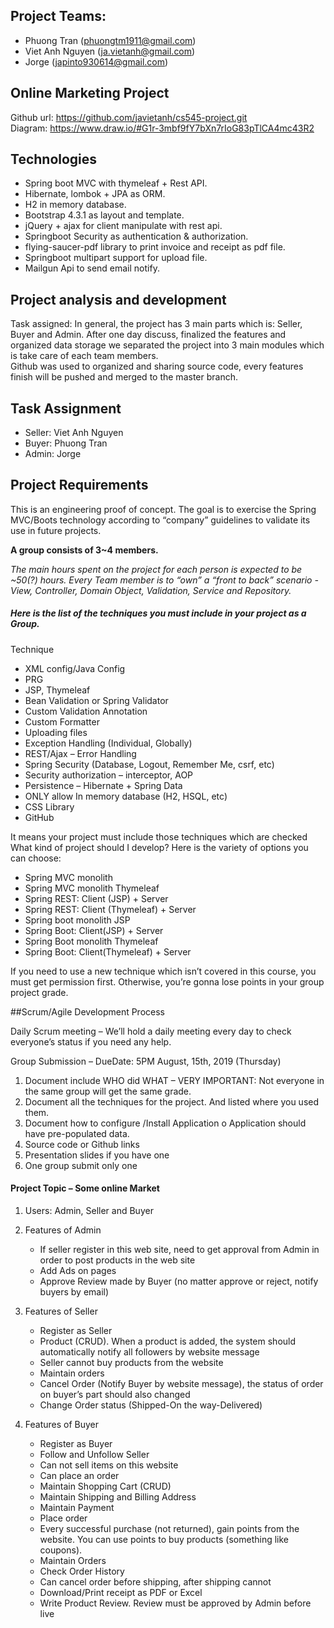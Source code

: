 ## Project Teams:
<ul>
    <li>Phuong Tran (<a href="mailto:phuongtm1911@gmail.com">phuongtm1911@gmail.com</a>)</li>
    <li>Viet Anh Nguyen (<a href="mailto:ja.vietanh@gmail.com">ja.vietanh@gmail.com</a>)</li>
    <li>Jorge (<a href="mailto:japinto930614@gmail.com">japinto930614@gmail.com</a>)</li>    
</ul>

 	 
## Online Marketing Project

Github url: https://github.com/javietanh/cs545-project.git<br/> 
Diagram: https://www.draw.io/#G1r-3mbf9fY7bXn7rIoG83pTlCA4mc43R2

## Technologies

<ul>
    <li>Spring boot MVC with thymeleaf + Rest API.</li>
    <li>Hibernate, lombok + JPA as ORM.</li>
    <li>H2 in memory database.</li>
    <li>Bootstrap 4.3.1 as layout and template.</li>
    <li>jQuery + ajax for client manipulate with rest api.</li>
    <li>Springboot Security as authentication & authorization.</li>
    <li>flying-saucer-pdf library to print invoice and receipt as pdf file.</li>
    <li>Springboot multipart support for upload file.</li>
    <li>Mailgun Api to send email notify.</li>
</ul>

## Project analysis and development
Task assigned: In general, the project has 3 main parts which is: Seller, Buyer and Admin. After one day discuss, finalized the features and organized data storage we separated the project into 3 main modules which is take care of each team members.
<br/>
Github was used to organized and sharing source code, every features finish will be pushed and merged to the master branch.  

## Task Assignment
<ul>
    <li>Seller: Viet Anh Nguyen</li>
    <li>Buyer: Phuong Tran </li>  
    <li>Admin: Jorge </li>
</ul>  

## Project Requirements
This is an engineering proof of concept. The goal is to exercise the Spring MVC/Boots technology according to “company” guidelines to validate its use in future projects. 

<p>
    <strong>A group consists of 3~4 members.</strong>
</p> 
 
_The main hours spent on the project for each person is expected to be ~50(?) hours. Every Team member is to “own” a “front to back” scenario - View, Controller, Domain Object, Validation, Service and Repository._

##### Here is the list of the techniques you must include in your project as a Group.

Technique 
<ul>
    <li>XML config/Java Config</li>
    <li>PRG</li>
    <li>JSP, Thymeleaf</li>
    <li>Bean Validation or Spring Validator</li>
    <li>Custom Validation Annotation</li>
    <li>Custom Formatter</li>
    <li>Uploading files</li>
    <li>Exception Handling (Individual, Globally)</li>
    <li>REST/Ajax – Error Handling</li>
    <li>Spring Security (Database, Logout, Remember Me, csrf, etc)</li>
    <li>Security authorization – interceptor, AOP</li>
    <li>Persistence – Hibernate + Spring Data</li>
    <li>ONLY allow In memory database (H2, HSQL, etc)</li>
    <li>CSS Library</li>
    <li>GitHub</li>    
</ul>

It means your project must include those techniques which are checked 
What kind of project should I develop? Here is the variety of options you can choose: 

<ul>
    <li>Spring MVC monolith</li>
    <li>Spring MVC monolith Thymeleaf</li>
    <li>Spring REST: Client (JSP) + Server</li>
    <li>Spring REST: Client (Thymeleaf) + Server</li>
    <li>Spring boot monolith JSP</li>
    <li>Spring Boot: Client(JSP) + Server</li>
    <li>Spring Boot monolith Thymeleaf</li>
    <li>Spring Boot: Client(Thymeleaf) + Server</li>
</ul> 

If you need to use a new technique which isn’t covered in this course, you must get permission first. Otherwise, you’re gonna lose points in your group project grade. 
 
 
##Scrum/Agile Development Process 
 
Daily Scrum meeting – We’ll hold a daily meeting every day to check everyone’s status if you need any help. 
 
Group Submission – DueDate: 5PM August, 15th, 2019 (Thursday) 
1.	Document include WHO did WHAT – VERY IMPORTANT: Not everyone in the same group will get the same grade. 
2.	Document all the techniques for the project. And listed where you used them. 
3.	Document how to configure /Install Application o Application should have pre-populated data. 
4.	Source code or Github links 
5.	Presentation slides if you have one 
6.	One group submit only one 
 
 
#### Project Topic – Some online Market
 
1.	Users: Admin, Seller and Buyer 
2.	Features of Admin<br/>
        <ul>
            <li>If seller register in this web site, need to get approval from Admin in order to post products in the web site</li>
            <li>Add Ads on pages</li>
            <li>Approve Review made by Buyer (no matter approve or reject, notify buyers by email)</li>
        </ul> 
 
3.	Features of Seller
        <ul> 
            <li>Register as Seller</li> 
            <li>Product (CRUD). When a product is added, the system should automatically notify all followers by website message</li> 
            <li>Seller cannot buy products from the website</li> 
            <li>Maintain orders  </li>
            <li>Cancel Order (Notify Buyer by website message), the status of order on buyer’s part should also changed</li> 
            <li>Change Order status (Shipped-On the way-Delivered)</li>
        </ul> 
 
4.	Features of Buyer
        <ul> 
            <li>Register as Buyer</li> 
            <li>Follow and Unfollow Seller</li> 
            <li>Can not sell items on this website</li> 
            <li>Can place an order </li>
            <li>Maintain Shopping Cart (CRUD)</li> 
            <li>Maintain Shipping and Billing Address</li> 
            <li>Maintain Payment </li>
            <li>Place order </li>
            <li>Every successful purchase (not returned), gain points from the website. You can use points to buy products (something like coupons).</li> 
            <li>Maintain Orders </li>
            <li>Check Order History </li>
            <li>Can cancel order before shipping, after shipping cannot</li> 
            <li>Download/Print receipt as PDF or Excel </li>
            <li>Write Product Review. Review must be approved by Admin before live</li> 
        </ul>


